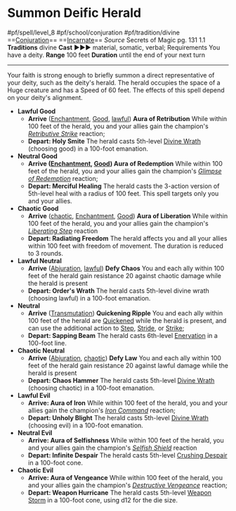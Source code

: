 # Summon Deific Herald
#pf/spell/level_8 #pf/school/conjuration #pf/tradition/divine
==[Conjuration](../../../Traits/Conjuration.md)== ==[Incarnate](../../../Traits/Incarnate.md)==
*Source* Secrets of Magic pg. 131 1.1
**Traditions** divine
**Cast** ►►► material, somatic, verbal; Requirements You have a deity.
**Range** 100 feet
**Duration** until the end of your next turn

---
Your faith is strong enough to briefly summon a direct representative of your deity, such as the deity's herald. The herald occupies the space of a Huge creature and has a Speed of 60 feet. The effects of this spell depend on your deity's alignment.
- **Lawful Good**
	- **Arrive** ([Enchantment](../../../Traits/Enchantment.md), [Good](../../../Traits/Good.md), [lawful](lawful)) **Aura of Retribution** While within 100 feet of the herald, you and your allies gain the champion's *[Retributive Strike](Retributive%20Strike)* reaction; 
	- **Depart: Holy Smite** The herald casts 5th-level [Divine Wrath](../Level%204/Divine%20Wrath.md) (choosing good) in a 100-foot emanation.
- **Neutral Good**
	- **Arrive ([Enchantment](../../../Traits/Enchantment.md), [Good](../../../Traits/Good.md)) Aura of Redemption** While within 100 feet of the herald, you and your allies gain the champion's *[Glimpse of Redemption](Glimpse%20of%20Redemption)* reaction; 
	- **Depart: Merciful Healing** The herald casts the 3-action version of 5th-level heal with a radius of 100 feet. This spell targets only you and your allies.
- **Chaotic Good**
	- **Arrive** ([chaotic](chaotic), [Enchantment](../../../Traits/Enchantment.md), [Good](../../../Traits/Good.md)) **Aura of Liberation** While within 100 feet of the herald, you and your allies gain the champion's *[Liberating Step](Liberating%20Step)* reaction
	- **Depart: Radiating Freedom** The herald affects you and all your allies within 100 feet with freedom of movement. The duration is reduced to 3 rounds.
- **Lawful Neutral**
	- **Arrive** ([Abjuration](../../../Traits/Abjuration.md), [lawful](lawful)) **Defy Chaos** You and each ally within 100 feet of the herald gain resistance 20 against chaotic damage while the herald is present
	- **Depart: Order's Wrath** The herald casts 5th-level divine wrath (choosing lawful) in a 100-foot emanation.
- **Neutral**
	- **Arrive** ([Transmutation](../../../Traits/Transmutation.md)) **Quickening Ripple** You and each ally within 100 feet of the herald are [Quickened](../../../Conditions/Quickened.md) while the herald is present, and can use the additional action to [Step](../../../Actions/Step.md), [Stride](../../../Actions/Stride.md), or [Strike](../../../Actions/Strike.md); 
	- **Depart: Sapping Beam** The herald casts 6th-level [Enervation](../Level%204/Enervation.md) in a 100-foot line.
- **Chaotic Neutral** 
	- **Arrive** ([Abjuration](../../../Traits/Abjuration.md), [chaotic](chaotic)) **Defy Law** You and each ally within 100 feet of the herald gain resistance 20 against lawful damage while the herald is present
	- **Depart: Chaos Hammer** The herald casts 5th-level [Divine Wrath](../Level%204/Divine%20Wrath.md) (choosing chaotic) in a 100-foot emanation.
- **Lawful Evil** 
	- **Arrive: Aura of Iron** While within 100 feet of the herald, you and your allies gain the champion's *[Iron Command](Iron%20Command)* reaction; 
	- **Depart: Unholy Blight** The herald casts 5th-level [Divine Wrath](../Level%204/Divine%20Wrath.md) (choosing evil) in a 100-foot emanation.
- **Neutral Evil** 
	- **Arrive: Aura of Selfishness** While within 100 feet of the herald, you and your allies gain the champion's *[Selfish Shield](Selfish%20Shield)* reaction
	- **Depart: Infinite Despair** The herald casts 5th-level [Crushing Despair](../Level%205/Crushing%20Despair.md) in a 100-foot cone.
- **Chaotic Evil** 
	- **Arrive: Aura of Vengeance** While within 100 feet of the herald, you and your allies gain the champion's *[Destructive Vengeance](Destructive%20Vengeance)* reaction; 
	- **Depart: Weapon Hurricane** The herald casts 5th-level [Weapon Storm](../Level%204/Weapon%20Storm.md) in a 100-foot cone, using d12 for the die size.